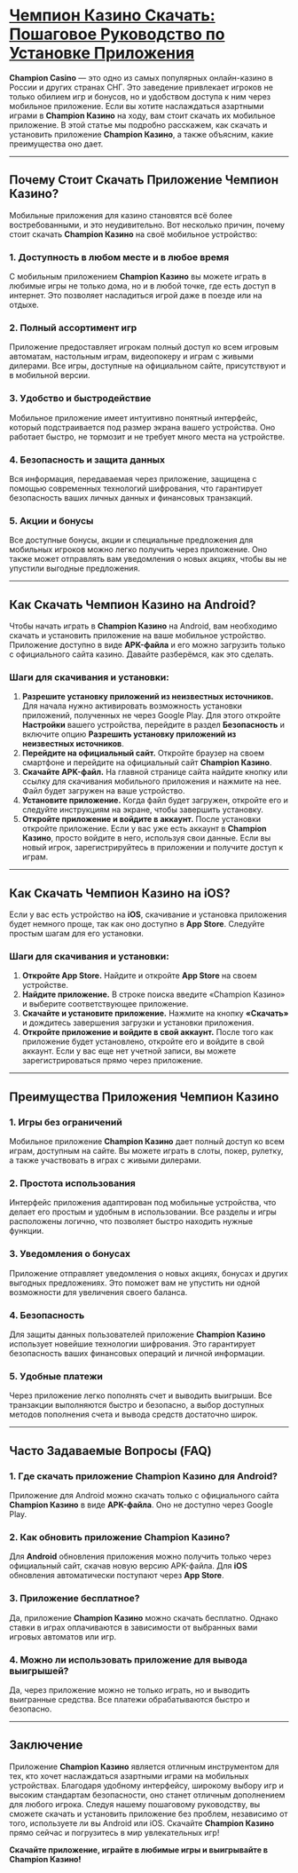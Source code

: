 # [Чемпион Казино Скачать: Пошаговое Руководство по Установке Приложения](https://temon-gter.cfd/go/9n8?p56190p303844p3509t17502)

**Champion Casino** — это одно из самых популярных онлайн-казино в России и других странах СНГ. Это заведение привлекает игроков не только обилием игр и бонусов, но и удобством доступа к ним через мобильное приложение. Если вы хотите наслаждаться азартными играми в **Champion Казино** на ходу, вам стоит скачать их мобильное приложение. В этой статье мы подробно расскажем, как скачать и установить приложение **Champion Казино**, а также объясним, какие преимущества оно дает.

***

## Почему Стоит Скачать Приложение Чемпион Казино?

Мобильные приложения для казино становятся всё более востребованными, и это неудивительно. Вот несколько причин, почему стоит скачать **Champion Казино** на своё мобильное устройство:

### 1. **Доступность в любом месте и в любое время**

С мобильным приложением **Champion Казино** вы можете играть в любимые игры не только дома, но и в любой точке, где есть доступ в интернет. Это позволяет насладиться игрой даже в поезде или на отдыхе.

### 2. **Полный ассортимент игр**

Приложение предоставляет игрокам полный доступ ко всем игровым автоматам, настольным играм, видеопокеру и играм с живыми дилерами. Все игры, доступные на официальном сайте, присутствуют и в мобильной версии.

### 3. **Удобство и быстродействие**

Мобильное приложение имеет интуитивно понятный интерфейс, который подстраивается под размер экрана вашего устройства. Оно работает быстро, не тормозит и не требует много места на устройстве.

### 4. **Безопасность и защита данных**

Вся информация, передаваемая через приложение, защищена с помощью современных технологий шифрования, что гарантирует безопасность ваших личных данных и финансовых транзакций.

### 5. **Акции и бонусы**

Все доступные бонусы, акции и специальные предложения для мобильных игроков можно легко получить через приложение. Оно также может отправлять вам уведомления о новых акциях, чтобы вы не упустили выгодные предложения.

***

## Как Скачать Чемпион Казино на Android?

Чтобы начать играть в **Champion Казино** на Android, вам необходимо скачать и установить приложение на ваше мобильное устройство. Приложение доступно в виде **APK-файла** и его можно загрузить только с официального сайта казино. Давайте разберёмся, как это сделать.

### Шаги для скачивания и установки:

1. **Разрешите установку приложений из неизвестных источников.** Для начала нужно активировать возможность установки приложений, полученных не через Google Play. Для этого откройте **Настройки** вашего устройства, перейдите в раздел **Безопасность** и включите опцию **Разрешить установку приложений из неизвестных источников**.
2. **Перейдите на официальный сайт.** Откройте браузер на своем смартфоне и перейдите на официальный сайт **Champion Казино**.
3. **Скачайте APK-файл.** На главной странице сайта найдите кнопку или ссылку для скачивания мобильного приложения и нажмите на нее. Файл будет загружен на ваше устройство.
4. **Установите приложение.** Когда файл будет загружен, откройте его и следуйте инструкциям на экране, чтобы завершить установку.
5. **Откройте приложение и войдите в аккаунт.** После установки откройте приложение. Если у вас уже есть аккаунт в **Champion Казино**, просто войдите в него, используя свои данные. Если вы новый игрок, зарегистрируйтесь в приложении и получите доступ к играм.

***

## Как Скачать Чемпион Казино на iOS?

Если у вас есть устройство на **iOS**, скачивание и установка приложения будет немного проще, так как оно доступно в **App Store**. Следуйте простым шагам для его установки.

### Шаги для скачивания и установки:

1. **Откройте App Store.** Найдите и откройте **App Store** на своем устройстве.
2. **Найдите приложение.** В строке поиска введите «Champion Казино» и выберите соответствующее приложение.
3. **Скачайте и установите приложение.** Нажмите на кнопку **«Скачать»** и дождитесь завершения загрузки и установки приложения.
4. **Откройте приложение и войдите в свой аккаунт.** После того как приложение будет установлено, откройте его и войдите в свой аккаунт. Если у вас еще нет учетной записи, вы можете зарегистрироваться прямо через приложение.

***

## Преимущества Приложения Чемпион Казино

### 1. **Игры без ограничений**

Мобильное приложение **Champion Казино** дает полный доступ ко всем играм, доступным на сайте. Вы можете играть в слоты, покер, рулетку, а также участвовать в играх с живыми дилерами.

### 2. **Простота использования**

Интерфейс приложения адаптирован под мобильные устройства, что делает его простым и удобным в использовании. Все разделы и игры расположены логично, что позволяет быстро находить нужные функции.

### 3. **Уведомления о бонусах**

Приложение отправляет уведомления о новых акциях, бонусах и других выгодных предложениях. Это поможет вам не упустить ни одной возможности для увеличения своего баланса.

### 4. **Безопасность**

Для защиты данных пользователей приложение **Champion Казино** использует новейшие технологии шифрования. Это гарантирует безопасность ваших финансовых операций и личной информации.

### 5. **Удобные платежи**

Через приложение легко пополнять счет и выводить выигрыши. Все транзакции выполняются быстро и безопасно, а выбор доступных методов пополнения счета и вывода средств достаточно широк.

***

## Часто Задаваемые Вопросы (FAQ)

### 1. **Где скачать приложение Champion Казино для Android?**

Приложение для Android можно скачать только с официального сайта **Champion Казино** в виде **APK-файла**. Оно не доступно через Google Play.

### 2. **Как обновить приложение Champion Казино?**

Для **Android** обновления приложения можно получить только через официальный сайт, скачав новую версию APK-файла. Для **iOS** обновления автоматически поступают через **App Store**.

### 3. **Приложение бесплатное?**

Да, приложение **Champion Казино** можно скачать бесплатно. Однако ставки в играх оплачиваются в зависимости от выбранных вами игровых автоматов или игр.

### 4. **Можно ли использовать приложение для вывода выигрышей?**

Да, через приложение можно не только играть, но и выводить выигранные средства. Все платежи обрабатываются быстро и безопасно.

***

## Заключение

Приложение **Champion Казино** является отличным инструментом для тех, кто хочет наслаждаться азартными играми на мобильных устройствах. Благодаря удобному интерфейсу, широкому выбору игр и высоким стандартам безопасности, оно станет отличным дополнением для любого игрока. Следуя нашему пошаговому руководству, вы сможете скачать и установить приложение без проблем, независимо от того, используете ли вы Android или iOS. Скачайте **Champion Казино** прямо сейчас и погрузитесь в мир увлекательных игр!

**Скачайте приложение, играйте в любимые игры и выигрывайте в Champion Казино!**
